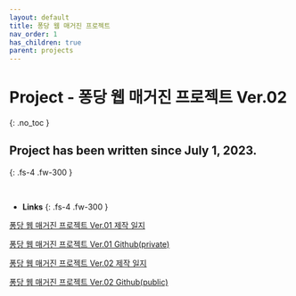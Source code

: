 ```yaml
---
layout: default
title: 퐁당 웹 매거진 프로젝트
nav_order: 1
has_children: true
parent: projects
---
```


# Project - 퐁당 웹 매거진 프로젝트 Ver.02
{: .no_toc }

## Project has been written since July 1, 2023.
{: .fs-4 .fw-300 }

<br>

* __Links__
{: .fs-4 .fw-300 }

[퐁당 웹 매거진 프로젝트 Ver.01 제작 일지](https://congruous-wildebeest-c9e.notion.site/99993255375249b7b058141b0ffbcb13?pvs=4)

[퐁당 웹 매거진 프로젝트 Ver.01 Github(private)](https://github.com/Hoooon22/Pongdang_WebServer)

[퐁당 웹 매거진 프로젝트 Ver.02 제작 일지](https://congruous-wildebeest-c9e.notion.site/Spring-647a8f3c507a42f58cd608bf4c0341bd?pvs=4)

[퐁당 웹 매거진 프로젝트 Ver.02 Github(public)](https://github.com/Hoooon22/Pongdang_Server2)
